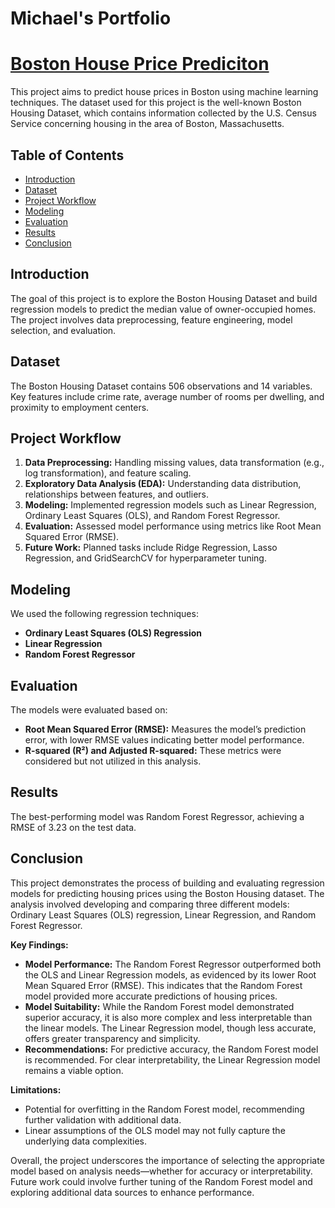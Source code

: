 # Michael's Portfolio

# [Boston House Price Prediciton](https://github.com/Michael-Attoh/Boston-House-Prediction-1/tree/main)

This project aims to predict house prices in Boston using machine learning techniques. The dataset used for this project is the well-known Boston Housing Dataset, which contains information collected by the U.S. Census Service concerning housing in the area of Boston, Massachusetts.

## Table of Contents

- [Introduction](#introduction)
- [Dataset](#dataset)
- [Project Workflow](#project-workflow)
- [Modeling](#modeling)
- [Evaluation](#evaluation)
- [Results](#results)
- [Conclusion](#conclusion)

## Introduction

The goal of this project is to explore the Boston Housing Dataset and build regression models to predict the median value of owner-occupied homes. The project involves data preprocessing, feature engineering, model selection, and evaluation.

## Dataset

The Boston Housing Dataset contains 506 observations and 14 variables. Key features include crime rate, average number of rooms per dwelling, and proximity to employment centers.

## Project Workflow

1. **Data Preprocessing:** Handling missing values, data transformation (e.g., log transformation), and feature scaling.
2. **Exploratory Data Analysis (EDA):** Understanding data distribution, relationships between features, and outliers.
3. **Modeling:** Implemented regression models such as Linear Regression, Ordinary Least Squares (OLS), and Random Forest Regressor.
4. **Evaluation:** Assessed model performance using metrics like Root Mean Squared Error (RMSE).
5. **Future Work:** Planned tasks include Ridge Regression, Lasso Regression, and GridSearchCV for hyperparameter tuning.


## Modeling

We used the following regression techniques:

- **Ordinary Least Squares (OLS) Regression**
- **Linear Regression**
- **Random Forest Regressor**

## Evaluation

The models were evaluated based on:

- **Root Mean Squared Error (RMSE):** Measures the model’s prediction error, with lower RMSE values indicating better model performance.
- **R-squared (R²) and Adjusted R-squared:** These metrics were considered but not utilized in this analysis.


## Results

The best-performing model was Random Forest Regressor, achieving a RMSE of 3.23 on the test data.

## Conclusion

This project demonstrates the process of building and evaluating regression models for predicting housing prices using the Boston Housing dataset. The analysis involved developing and comparing three different models: Ordinary Least Squares (OLS) regression, Linear Regression, and Random Forest Regressor.

**Key Findings:**

- **Model Performance:** The Random Forest Regressor outperformed both the OLS and Linear Regression models, as evidenced by its lower Root Mean Squared Error (RMSE). This indicates that the Random Forest model provided more accurate predictions of housing prices.
- **Model Suitability:** While the Random Forest model demonstrated superior accuracy, it is also more complex and less interpretable than the linear models. The Linear Regression model, though less accurate, offers greater transparency and simplicity.
- **Recommendations:** For predictive accuracy, the Random Forest model is recommended. For clear interpretability, the Linear Regression model remains a viable option.

**Limitations:**

- Potential for overfitting in the Random Forest model, recommending further validation with additional data.
- Linear assumptions of the OLS model may not fully capture the underlying data complexities.

Overall, the project underscores the importance of selecting the appropriate model based on analysis needs—whether for accuracy or interpretability. Future work could involve further tuning of the Random Forest model and exploring additional data sources to enhance performance.

